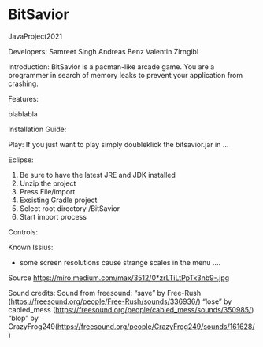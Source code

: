 # BitSavior
JavaProject2021

Developers: 
Samreet Singh
Andreas Benz
Valentin Zirngibl

Introduction:
BitSavior is a pacman-like arcade game. 
You are a programmer in search of memory leaks to prevent your application from crashing.

Features:

blablabla

Installation Guide:

Play:
If you just want to play simply doubleklick the bitsavior.jar in ...

Eclipse:
1. Be sure to have the latest JRE and JDK installed
2. Unzip the project
3. Press File/import
4. Exsisting Gradle project
5. Select root directory /BitSavior
6. Start import process

Controls:


Known Issius:

- some screen resolutions cause strange scales in the menu ....



Source 
https://miro.medium.com/max/3512/0*zrLTiLtPpTx3nb9-.jpg

Sound credits:
Sound from freesound:
“save” by Free-Rush (https://freesound.org/people/Free-Rush/sounds/336936/) 
“lose” by cabled_mess (https://freesound.org/people/cabled_mess/sounds/350985/)
“blop” by CrazyFrog249(https://freesound.org/people/CrazyFrog249/sounds/161628/)

